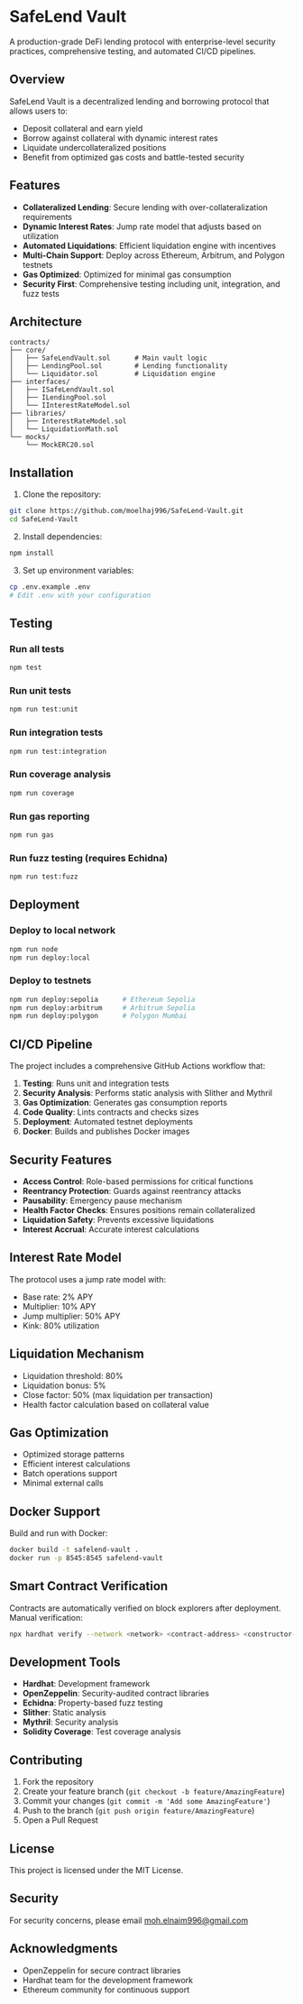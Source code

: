 # SafeLend Vault

A production-grade DeFi lending protocol with enterprise-level security practices, comprehensive testing, and automated CI/CD pipelines.

## Overview

SafeLend Vault is a decentralized lending and borrowing protocol that allows users to:
- Deposit collateral and earn yield
- Borrow against collateral with dynamic interest rates
- Liquidate undercollateralized positions
- Benefit from optimized gas costs and battle-tested security

## Features

- **Collateralized Lending**: Secure lending with over-collateralization requirements
- **Dynamic Interest Rates**: Jump rate model that adjusts based on utilization
- **Automated Liquidations**: Efficient liquidation engine with incentives
- **Multi-Chain Support**: Deploy across Ethereum, Arbitrum, and Polygon testnets
- **Gas Optimized**: Optimized for minimal gas consumption
- **Security First**: Comprehensive testing including unit, integration, and fuzz tests

## Architecture

```
contracts/
├── core/
│   ├── SafeLendVault.sol      # Main vault logic
│   ├── LendingPool.sol        # Lending functionality
│   └── Liquidator.sol         # Liquidation engine
├── interfaces/
│   ├── ISafeLendVault.sol
│   ├── ILendingPool.sol
│   └── IInterestRateModel.sol
├── libraries/
│   ├── InterestRateModel.sol
│   └── LiquidationMath.sol
└── mocks/
    └── MockERC20.sol
```

## Installation

1. Clone the repository:
```bash
git clone https://github.com/moelhaj996/SafeLend-Vault.git
cd SafeLend-Vault
```

2. Install dependencies:
```bash
npm install
```

3. Set up environment variables:
```bash
cp .env.example .env
# Edit .env with your configuration
```

## Testing

### Run all tests
```bash
npm test
```

### Run unit tests
```bash
npm run test:unit
```

### Run integration tests
```bash
npm run test:integration
```

### Run coverage analysis
```bash
npm run coverage
```

### Run gas reporting
```bash
npm run gas
```

### Run fuzz testing (requires Echidna)
```bash
npm run test:fuzz
```

## Deployment

### Deploy to local network
```bash
npm run node
npm run deploy:local
```

### Deploy to testnets
```bash
npm run deploy:sepolia      # Ethereum Sepolia
npm run deploy:arbitrum     # Arbitrum Sepolia
npm run deploy:polygon      # Polygon Mumbai
```

## CI/CD Pipeline

The project includes a comprehensive GitHub Actions workflow that:

1. **Testing**: Runs unit and integration tests
2. **Security Analysis**: Performs static analysis with Slither and Mythril
3. **Gas Optimization**: Generates gas consumption reports
4. **Code Quality**: Lints contracts and checks sizes
5. **Deployment**: Automated testnet deployments
6. **Docker**: Builds and publishes Docker images

## Security Features

- **Access Control**: Role-based permissions for critical functions
- **Reentrancy Protection**: Guards against reentrancy attacks
- **Pausability**: Emergency pause mechanism
- **Health Factor Checks**: Ensures positions remain collateralized
- **Liquidation Safety**: Prevents excessive liquidations
- **Interest Accrual**: Accurate interest calculations

## Interest Rate Model

The protocol uses a jump rate model with:
- Base rate: 2% APY
- Multiplier: 10% APY
- Jump multiplier: 50% APY
- Kink: 80% utilization

## Liquidation Mechanism

- Liquidation threshold: 80%
- Liquidation bonus: 5%
- Close factor: 50% (max liquidation per transaction)
- Health factor calculation based on collateral value

## Gas Optimization

- Optimized storage patterns
- Efficient interest calculations
- Batch operations support
- Minimal external calls

## Docker Support

Build and run with Docker:
```bash
docker build -t safelend-vault .
docker run -p 8545:8545 safelend-vault
```

## Smart Contract Verification

Contracts are automatically verified on block explorers after deployment. Manual verification:
```bash
npx hardhat verify --network <network> <contract-address> <constructor-args>
```

## Development Tools

- **Hardhat**: Development framework
- **OpenZeppelin**: Security-audited contract libraries
- **Echidna**: Property-based fuzz testing
- **Slither**: Static analysis
- **Mythril**: Security analysis
- **Solidity Coverage**: Test coverage analysis

## Contributing

1. Fork the repository
2. Create your feature branch (`git checkout -b feature/AmazingFeature`)
3. Commit your changes (`git commit -m 'Add some AmazingFeature'`)
4. Push to the branch (`git push origin feature/AmazingFeature`)
5. Open a Pull Request

## License

This project is licensed under the MIT License.

## Security

For security concerns, please email moh.elnaim996@gmail.com

## Acknowledgments

- OpenZeppelin for secure contract libraries
- Hardhat team for the development framework
- Ethereum community for continuous support